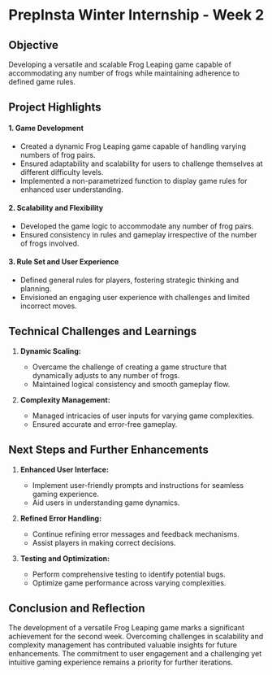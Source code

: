 # PrepInsta Winter Internship - Week 2

## Objective
Developing a versatile and scalable Frog Leaping game capable of accommodating any number of frogs while maintaining adherence to defined game rules.


## Project Highlights

#### 1. Game Development
- Created a dynamic Frog Leaping game capable of handling varying numbers of frog pairs.
- Ensured adaptability and scalability for users to challenge themselves at different difficulty levels.
- Implemented a non-parametrized function to display game rules for enhanced user understanding.

#### 2. Scalability and Flexibility
- Developed the game logic to accommodate any number of frog pairs.
- Ensured consistency in rules and gameplay irrespective of the number of frogs involved.

#### 3. Rule Set and User Experience
- Defined general rules for players, fostering strategic thinking and planning.
- Envisioned an engaging user experience with challenges and limited incorrect moves.

## Technical Challenges and Learnings

1. **Dynamic Scaling:**
   - Overcame the challenge of creating a game structure that dynamically adjusts to any number of frogs.
   - Maintained logical consistency and smooth gameplay flow.

2. **Complexity Management:**
   - Managed intricacies of user inputs for varying game complexities.
   - Ensured accurate and error-free gameplay.

## Next Steps and Further Enhancements

1. **Enhanced User Interface:**
   - Implement user-friendly prompts and instructions for seamless gaming experience.
   - Aid users in understanding game dynamics.

2. **Refined Error Handling:**
   - Continue refining error messages and feedback mechanisms.
   - Assist players in making correct decisions.

3. **Testing and Optimization:**
   - Perform comprehensive testing to identify potential bugs.
   - Optimize game performance across varying complexities.

## Conclusion and Reflection

The development of a versatile Frog Leaping game marks a significant achievement for the second week. Overcoming challenges in scalability and complexity management has contributed valuable insights for future enhancements. The commitment to user engagement and a challenging yet intuitive gaming experience remains a priority for further iterations.
